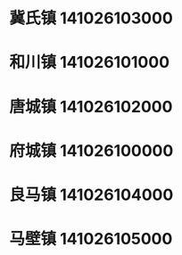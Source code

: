 # 冀氏镇 141026103000
# 和川镇 141026101000
# 唐城镇 141026102000
# 府城镇 141026100000
# 良马镇 141026104000
# 马壁镇 141026105000
